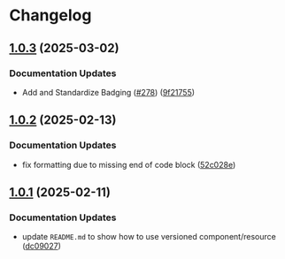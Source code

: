 # Changelog

## [1.0.3](https://github.com/marinatedconcrete/config/compare/kustomize-priorityclass@v1.0.2...kustomize-priorityclass@v1.0.3) (2025-03-02)


### Documentation Updates

* Add and Standardize Badging ([#278](https://github.com/marinatedconcrete/config/issues/278)) ([9f21755](https://github.com/marinatedconcrete/config/commit/9f21755bdeaa287887215ca76586aa070d17656e))

## [1.0.2](https://github.com/marinatedconcrete/config/compare/kustomize-priorityclass@v1.0.1...kustomize-priorityclass@v1.0.2) (2025-02-13)


### Documentation Updates

* fix formatting due to missing end of code block ([52c028e](https://github.com/marinatedconcrete/config/commit/52c028ebf345f65d8a178fe3a8873cb30d36b710))

## [1.0.1](https://github.com/marinatedconcrete/config/compare/kustomize-priorityclass@v1.0.0...kustomize-priorityclass@v1.0.1) (2025-02-11)


### Documentation Updates

* update `README.md` to show how to use versioned component/resource ([dc09027](https://github.com/marinatedconcrete/config/commit/dc09027f9c29261c5e3912fb034a6cdb6938ab6b))
